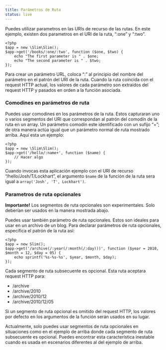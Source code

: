 ```yaml
---
title: Parámetros de Ruta
status: live
---
```


Puedes utilizar parametros en las URIs de recurso de las rutas. En este ejemplo, existen dos 
parametros en el URI de la ruta, “:one” y “:two”.

    <?php
    $app = new \Slim\Slim();
    $app->get('/books/:one/:two', function ($one, $two) {
        echo "The first parameter is " . $one;
        echo "The second parameter is " . $two;
    });

Para crear un parámetro URL, coloca “:” al principio del nombre del parámetro en el patrón del URI 
de la ruta. Cuando la ruta coincida con el request HTTP actual, los valores de cada parámetro son extraídos 
del request HTTP y pasados en orden a la función asociada.

### Comodines en parámetros de ruta

Puedes usar comodines en los parámetros de la ruta. Estos capturaran uno o varios segmentos del URI que 
correspondan al patrón del comodín de la ruta en un array. Un parámetro comodín este identificado con un 
sufijo “+”; de otra manera actúa igual que un parámetro normal de ruta mostrado arriba. Aquí esta un ejemplo:

    <?php
    $app = new \Slim\Slim();
    $app->get('/hello/:name+', function ($name) {
        // Hacer algo
    });

Cuando invocas esta aplicación ejemplo con el URI de recurso “/hello/Josh/T/Lockhart”, el argumento `$name` de 
la función de la ruta sera igual a `array('Josh', 'T', Lockhart')`.

### Parametros de ruta opcionales

<div class="alert alert-warning">
    <strong>Importante!</strong> Los segmentos de ruta opcionales son experimentales. Solo deberían ser usados 
    en la manera mostrada abajo.
</div>

Puedes usar también parámetro de ruta opcionales. Estos son ideales para usar en un archivo de un blog. Para 
declarar parámetros de ruta opcionales, especifica el patrón de la ruta así:

    <?php
    $app = new Slim();
    $app->get('/archive(/:year(/:month(/:day)))', function ($year = 2010, $month = 12, $day = 05) {
        echo sprintf('%s-%s-%s', $year, $month, $day);
    });

Cada segmento de ruta subsecuente es opcional. Esta ruta aceptara request HTTP para:

* /archive
* /archive/2010
* /archive/2010/12
* /archive/2010/12/05

Si un segmento de ruta opcional es omitido del request HTTP, los valores por defecto en los argumentos de la 
función serán usados en su lugar.

Actualmente, solo puedes usar segmentos de ruta opcionales en situaciones como en el ejemplo de arriba donde 
cada segmento de ruta subsecuente es opcional. Puedes encontrar esta característica inestable cuando es usada 
en escenarios diferentes al del ejemplo de arriba.
